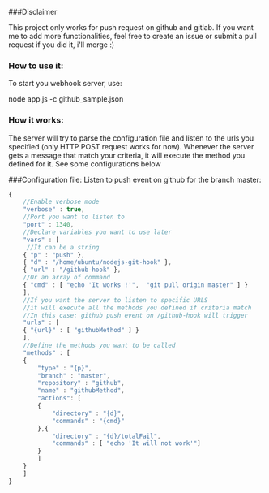 ###Disclaimer

This project only works for push request on github and gitlab. If you want me to add more functionalities, feel free to create an issue or submit a pull request if you did it, i'll merge :)

### How to use it:

To start you webhook server, use:

node app.js -c github_sample.json

### How it works:

The server will try to parse the configuration file and listen to the urls you specified (only HTTP POST request works for now). Whenever the server gets a message that match your criteria, it will execute the method you defined for it.
See some configurations below

###Configuration file:
Listen to push event on github for the branch master:

```javascript
{
	//Enable verbose mode
    "verbose" : true,
	//Port you want to listen to
    "port" : 1340,
    //Declare variables you want to use later
    "vars" : [
	 //It can be a string
    { "p" : "push" },
	{ "d" : "/home/ubuntu/nodejs-git-hook" },
	{ "url" : "/github-hook" },
    //Or an array of command
	{ "cmd" : [ "echo 'It works !'",  "git pull origin master" ] }
	],
	//If you want the server to listen to specific URLS
    //it will execute all the methods you defined if criteria match
    //In this case: github push event on /github-hook will trigger
    "urls" : [
	{ "{url}" : [ "githubMethod" ] }
	],
    //Define the methods you want to be called
	"methods" : [
	{
		"type" : "{p}",
		"branch" : "master",
		"repository" : "github",
		"name" : "githubMethod",
		"actions": [
		{
			"directory" : "{d}",
			"commands" : "{cmd}"
		},{
        	"directory" : "{d}/totalFail",
			"commands" : [ "echo 'It will not work'"]
        }
        ]
	}
	]
}
```
